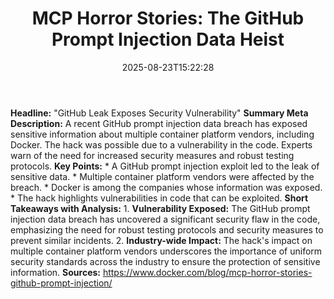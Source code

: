 ﻿---
title: "MCP Horror Stories: The GitHub Prompt Injection Data Heist"
date: "2025-08-23T15:22:28"
category: "Markets"
summary: ""
slug: "mcp horror stories the github prompt injection data heist"
source_urls:
  - "https://www.docker.com/blog/mcp-horror-stories-github-prompt-injection/"
seo:
  title: "MCP Horror Stories: The GitHub Prompt Injection Data Heist | Hash n Hedge"
  description: ""
  keywords: ["news", "markets", "brief"]
---
**Headline:** "GitHub Leak Exposes Security Vulnerability"  **Summary Meta Description:**  A recent GitHub prompt injection data breach has exposed sensitive information about multiple container platform vendors, including Docker. The hack was possible due to a vulnerability in the code. Experts warn of the need for increased security measures and robust testing protocols.  **Key Points:**  *   A GitHub prompt injection exploit led to the leak of sensitive data. *   Multiple container platform vendors were affected by the breach. *   Docker is among the companies whose information was exposed. *   The hack highlights vulnerabilities in code that can be exploited.  **Short Takeaways with Analysis:**  1.  **Vulnerability Exposed:** The GitHub prompt injection data breach has uncovered a significant security flaw in the code, emphasizing the need for robust testing protocols and security measures to prevent similar incidents. 2.  **Industry-wide Impact:** The hack's impact on multiple container platform vendors underscores the importance of uniform security standards across the industry to ensure the protection of sensitive information.  **Sources:** https://www.docker.com/blog/mcp-horror-stories-github-prompt-injection/ 
